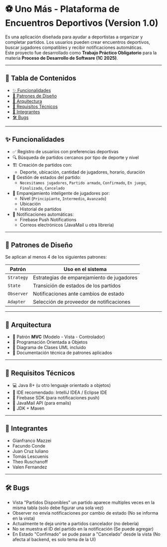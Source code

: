 # ⚽ Uno Más - Plataforma de Encuentros Deportivos (Version 1.0)

Es una aplicación diseñada para ayudar a deportistas a organizar y completar partidos. Los usuarios pueden crear encuentros deportivos, buscar jugadores compatibles y recibir notificaciones automáticas.  
Este proyecto fue desarrollado como **Trabajo Práctico Obligatorio** para la materia **Proceso de Desarrollo de Software (1C 2025)**.

---

## 🧾 Tabla de Contenidos

- [✨ Funcionalidades](#-funcionalidades)
- [🧠 Patrones de Diseño](#-patrones-de-diseño)
- [🧱 Arquitectura](#-arquitectura)
- [📌 Requisitos Técnicos](#-requisitos-técnicos)
- [👥 Integrantes](#-integrantes)
- [🛠️ Bugs](#-bugs)

---

## ✨ Funcionalidades

- ✅ Registro de usuarios con preferencias deportivas
- 🔍 Búsqueda de partidos cercanos por tipo de deporte y nivel
- 🏗️ Creación de partidos con:
  - Deporte, ubicación, cantidad de jugadores, horario, duración
- 🔄 Gestión de estados del partido:
  - `Necesitamos jugadores`, `Partido armado`, `Confirmado`, `En juego`, `Finalizado`, `Cancelado`
- 🤝 Emparejamiento inteligente de jugadores por:
  - Nivel (`Principiante`, `Intermedio`, `Avanzado`)
  - Ubicación
  - Historial de partidos
- 📲 Notificaciones automáticas:
  - Firebase Push Notifications
  - Correos electrónicos (JavaMail u otra librería)

---

## 🧠 Patrones de Diseño

Se aplican al menos 4 de los siguientes patrones:

| Patrón     | Uso en el sistema                                       |
|------------|---------------------------------------------------------|
| `Strategy` | Estrategias de emparejamiento de jugadores              |
| `State`    | Transición de estados de los partidos                   |
| `Observer` | Notificaciones ante cambios de estado                   |
| `Adapter`  | Selección de proveedor de notificaciones                |

---

## 🧱 Arquitectura

- 🎯 Patrón **MVC** (Modelo - Vista - Controlador)
- 🧩 Programación Orientada a Objetos
- 📐 Diagrama de Clases UML incluido
- 💬 Documentación técnica de patrones aplicados

---

## 📌 Requisitos Técnicos

- 💻 Java 8+ (u otro lenguaje orientado a objetos)
- 🔧 IDE recomendado: IntelliJ IDEA / Eclipse IDE
- 🔗 Firebase SDK (para notificaciones push)
- 📧 JavaMail API (para emails)
- 📄 JDK + Maven 

---

## 👥 Integrantes

- Gianfranco Mazzei
- Facundo Conde
- Juan Cruz Iuliano
- Tomás Lescuenis
- Theo Ruschanoff
- Valen Fernandez

---

## 🛠️ Bugs

- Vista "Partidos Disponibles" un partido aparece multiples veces en la misma tabla (solo debe figurar una sola vez)
- Observer no envía notificaciones por cambio de estado (No se informa en la vista)
- Actualmente te deja unirte a partidos cancelador (no debería)
- No se muestra el ID del partido en la notificación (Se puede agregar)
- En Estado "Confimado" se pude pasar a "Cancelado" desde la vista (No afecta al backend, es solo tema de la UI)

